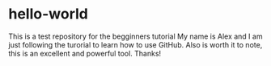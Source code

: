# hello-world
This is a test repository for the begginners tutorial
My name is Alex and I am just following the turorial to learn how to use GitHub. Also is worth it to note, this is an excellent and powerful tool. Thanks!
